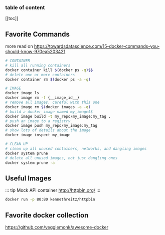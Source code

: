 <div align="center">
    <span class="iconify" data-icon="cib:docker" data-inline="false" width="120"></span>
</div>

<h3>table of content</h3>

[[toc]]


## Favorite Commands

more read on <https://towardsdatascience.com/15-docker-commands-you-should-know-970ea5203421>

```bash
# CONTAINER
# kill all running containers
docker container kill $(docker ps -q)$$
# delete one or more containers
docker container rm $(docker ps -a -q)

# IMAGE
docker image ls
docker image rm -f {__image_id__}
# remove all images. careful with this one 
docker image rm $(docker images -a -q)
# build a docker image named my_image$$
docker image build -t my_repo/my_image:my_tag .
# push an image to a registry
docker image push my_repo/my_image:my_tag
# show lots of details about the image
docker image inspect my_image

# CLEAN UP
# clean up all unused containers, networks, and dangling images
docker system prune
# delete all unused images, not just dangling ones
docker system prune -a
```

## Useful Images

::: tip Mock API container
<http://httpbin.org/>
:::

```bash
docker run -p 80:80 kennethreitz/httpbin
```

## Favorite docker collection
<https://github.com/veggiemonk/awesome-docker>

